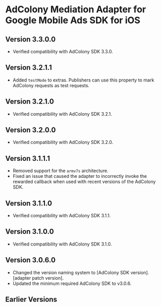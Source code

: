 # AdColony Mediation Adapter for Google Mobile Ads SDK for iOS

## Version 3.3.0.0
- Verified compatibility with AdColony SDK 3.3.0.

## Version 3.2.1.1
- Added `testMode` to extras. Publishers can use this property to mark AdColony
  requests as test requests.

## Version 3.2.1.0
- Verified compatibility with AdColony SDK 3.2.1.

## Version 3.2.0.0
- Verified compatibility with AdColony SDK 3.2.0.

## Version 3.1.1.1
- Removed support for the `armv7s` architecture.
- Fixed an issue that caused the adapter to incorrectly invoke the rewarded
  callback when used with recent versions of the AdColony SDK.

## Version 3.1.1.0
- Verified compatibility with AdColony SDK 3.1.1.

## Version 3.1.0.0
- Verified compatibility with AdColony SDK 3.1.0.

## Version 3.0.6.0
- Changed the version naming system to
  [AdColony SDK version].[adapter patch version].
- Updated the minimum required AdColony SDK to v3.0.6.

## Earlier Versions

